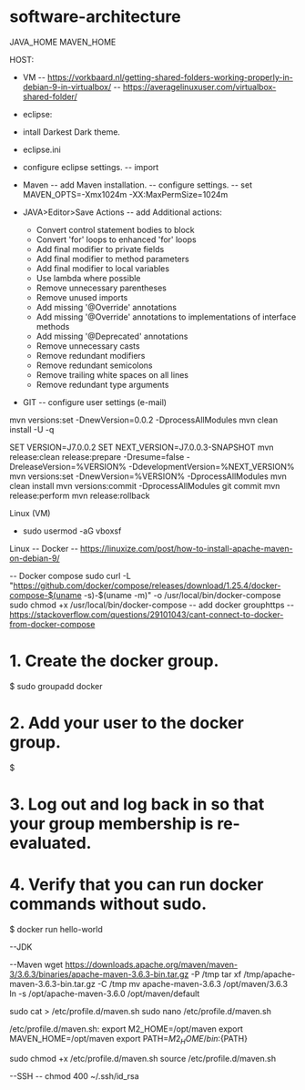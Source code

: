 # software-architecture

JAVA_HOME
MAVEN_HOME

HOST:
 - VM
  -- https://vorkbaard.nl/getting-shared-folders-working-properly-in-debian-9-in-virtualbox/
  -- https://averagelinuxuser.com/virtualbox-shared-folder/

- eclipse:
 - intall Darkest Dark theme.
 - eclipse.ini
 - configure eclipse settings.
 -- import 
 - Maven
 -- add Maven installation.
 -- configure settings.
 -- set MAVEN_OPTS=-Xmx1024m -XX:MaxPermSize=1024m
 - JAVA>Editor>Save Actions
 -- add Additional actions:
	- Convert control statement bodies to block
	- Convert 'for' loops to enhanced 'for' loops
	- Add final modifier to private fields
	- Add final modifier to method parameters
	- Add final modifier to local variables
	- Use lambda where possible
	- Remove unnecessary parentheses
	- Remove unused imports
	- Add missing '@Override' annotations
	- Add missing '@Override' annotations to implementations of interface methods
	- Add missing '@Deprecated' annotations
	- Remove unnecessary casts
	- Remove redundant modifiers
	- Remove redundant semicolons
	- Remove trailing white spaces on all lines
	- Remove redundant type arguments
 
- GIT
 -- configure user settings (e-mail)
 
 
 
 

mvn versions:set -DnewVersion=0.0.2 -DprocessAllModules
mvn clean install -U -q

SET VERSION=J7.0.0.2
SET NEXT_VERSION=J7.0.0.3-SNAPSHOT
mvn release:clean release:prepare -Dresume=false -DreleaseVersion=%VERSION% -DdevelopmentVersion=%NEXT_VERSION%
mvn versions:set -DnewVersion=%VERSION% -DprocessAllModules
mvn clean install
mvn versions:commit -DprocessAllModules
git commit
mvn release:perform
mvn release:rollback

Linux (VM)
 - sudo usermod -aG vboxsf <someuserID>
 
Linux
 -- Docker
  -- https://linuxize.com/post/how-to-install-apache-maven-on-debian-9/

 -- Docker compose
sudo curl -L "https://github.com/docker/compose/releases/download/1.25.4/docker-compose-$(uname -s)-$(uname -m)" -o /usr/local/bin/docker-compose
sudo chmod +x /usr/local/bin/docker-compose
	-- add docker grouphttps
	-- https://stackoverflow.com/questions/29101043/cant-connect-to-docker-from-docker-compose
# 1. Create the docker group.
$ sudo groupadd docker

# 2. Add your user to the docker group.
$ 	

# 3. Log out and log back in so that your group membership is re-evaluated.

# 4. Verify that you can run docker commands without sudo.
$ docker run hello-world

 --JDK
 
 --Maven
 wget https://downloads.apache.org/maven/maven-3/3.6.3/binaries/apache-maven-3.6.3-bin.tar.gz -P /tmp
 tar xf /tmp/apache-maven-3.6.3-bin.tar.gz -C /tmp
 mv apache-maven-3.6.3 /opt/maven/3.6.3
 ln -s /opt/apache-maven-3.6.0 /opt/maven/default
 
 sudo cat > /etc/profile.d/maven.sh
 sudo nano /etc/profile.d/maven.sh
 
/etc/profile.d/maven.sh:
	export M2_HOME=/opt/maven
	export MAVEN_HOME=/opt/maven
	export PATH=${M2_HOME}/bin:${PATH}

 sudo chmod +x /etc/profile.d/maven.sh
 source /etc/profile.d/maven.sh	
 
 --SSH
  -- chmod 400 ~/.ssh/id_rsa